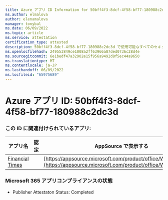 ```yaml
---
title: Azure アプリ ID Information for 50bff4f3-8dcf-4f58-bf77-180988c2dc3d
ms.author: elmalova
author: elenamalova
manager: tonybal
ms.date: 06/09/2022
ms.topic: article
ms.service: attestation
certification_type: attested
description: 50bff4f3-8dcf-4f58-bf77-180988c2dc3d で使用可能なすべてのセキュリティとコンプライアンス情報。
ms.openlocfilehash: 249553849ce1008a2ff63966a87ded0736c28d4e
ms.sourcegitcommit: 6e1bedf47a32902e15f956a9492d8f5ec44a9650
ms.translationtype: MT
ms.contentlocale: ja-JP
ms.lasthandoff: 06/09/2022
ms.locfileid: "65975689"
---
```

# <a name="azure-app-id-50bff4f3-8dcf-4f58-bf77-180988c2dc3d"></a>Azure アプリ ID: 50bff4f3-8dcf-4f58-bf77-180988c2dc3d


### <a name="apps-associated-with-this-id"></a>この ID に関連付けられているアプリ:
| **アプリ名** | **認定** | **AppSource で表示する** |
|--------------|---------------|-----------------------|
| [Financial Times](../forward/WA200004054.md) |  | [https://appsource.microsoft.com/product/office/WA200004054](https://appsource.microsoft.com/product/office/WA200004054) |

### <a name="microsoft-365-app-compliance-status"></a>Microsoft 365 アプリコンプライアンスの状態
- Publisher Attestaton Status: Completed
